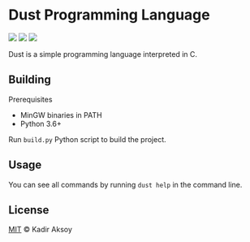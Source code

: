 # Dust Programming Language
<p>
  <img src="https://img.shields.io/badge/license-MIT-blue.svg">
  <img src="https://img.shields.io/badge/version-0.0.3-yellow">
  <img src="https://app.codacy.com/project/badge/Grade/78b40ba8378d4292aa64c25178ca516c">
</p>
Dust is a simple programming language interpreted in C.

## Building
Prerequisites
- MinGW binaries in PATH
- Python 3.6+

Run `build.py` Python script to build the project.

## Usage
You can see all commands by running `dust help` in the command line.

## License
[MIT](LICENSE) © Kadir Aksoy
